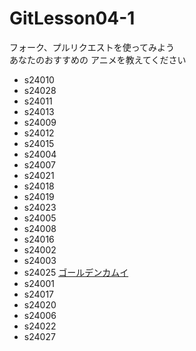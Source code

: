 # GitLesson04-1
フォーク、プルリクエストを使ってみよう  
あなたのおすすめの
アニメを教えてください  

* s24010
* s24028
* s24011
* s24013
* s24009
* s24012
* s24015
* s24004
* s24007
* s24021
* s24018
* s24019
* s24023
* s24005
* s24008
* s24016
* s24002
* s24003
* s24025 [ゴールデンカムイ](https://kamuy-anime.com/)
* s24001
* s24017
* s24020
* s24006
* s24022
* s24027
